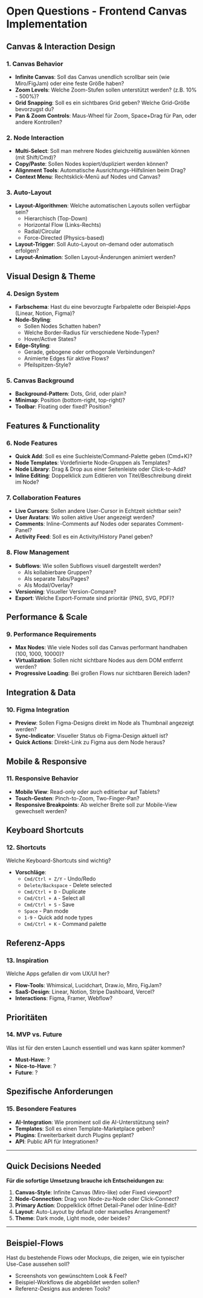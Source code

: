 # Open Questions - Frontend Canvas Implementation

## Canvas & Interaction Design

### 1. Canvas Behavior
- **Infinite Canvas**: Soll das Canvas unendlich scrollbar sein (wie Miro/FigJam) oder eine feste Größe haben?
- **Zoom Levels**: Welche Zoom-Stufen sollen unterstützt werden? (z.B. 10% - 500%)?
- **Grid Snapping**: Soll es ein sichtbares Grid geben? Welche Grid-Größe bevorzugst du?
- **Pan & Zoom Controls**: Maus-Wheel für Zoom, Space+Drag für Pan, oder andere Kontrollen?

### 2. Node Interaction
- **Multi-Select**: Soll man mehrere Nodes gleichzeitig auswählen können (mit Shift/Cmd)?
- **Copy/Paste**: Sollen Nodes kopiert/dupliziert werden können?
- **Alignment Tools**: Automatische Ausrichtungs-Hilfslinien beim Drag?
- **Context Menu**: Rechtsklick-Menü auf Nodes und Canvas?

### 3. Auto-Layout
- **Layout-Algorithmen**: Welche automatischen Layouts sollen verfügbar sein?
  - Hierarchisch (Top-Down)
  - Horizontal Flow (Links-Rechts)
  - Radial/Circular
  - Force-Directed (Physics-based)
- **Layout-Trigger**: Soll Auto-Layout on-demand oder automatisch erfolgen?
- **Layout-Animation**: Sollen Layout-Änderungen animiert werden?

## Visual Design & Theme

### 4. Design System
- **Farbschema**: Hast du eine bevorzugte Farbpalette oder Beispiel-Apps (Linear, Notion, Figma)?
- **Node-Styling**: 
  - Sollen Nodes Schatten haben?
  - Welche Border-Radius für verschiedene Node-Typen?
  - Hover/Active States?
- **Edge-Styling**:
  - Gerade, gebogene oder orthogonale Verbindungen?
  - Animierte Edges für aktive Flows?
  - Pfeilspitzen-Style?

### 5. Canvas Background
- **Background-Pattern**: Dots, Grid, oder plain?
- **Minimap**: Position (bottom-right, top-right)?
- **Toolbar**: Floating oder fixed? Position?

## Features & Functionality

### 6. Node Features
- **Quick Add**: Soll es eine Suchleiste/Command-Palette geben (Cmd+K)?
- **Node Templates**: Vordefinierte Node-Gruppen als Templates?
- **Node Library**: Drag & Drop aus einer Seitenleiste oder Click-to-Add?
- **Inline Editing**: Doppelklick zum Editieren von Titel/Beschreibung direkt im Node?

### 7. Collaboration Features
- **Live Cursors**: Sollen andere User-Cursor in Echtzeit sichtbar sein?
- **User Avatars**: Wo sollen aktive User angezeigt werden?
- **Comments**: Inline-Comments auf Nodes oder separates Comment-Panel?
- **Activity Feed**: Soll es ein Activity/History Panel geben?

### 8. Flow Management
- **Subflows**: Wie sollen Subflows visuell dargestellt werden?
  - Als kollabierbare Gruppen?
  - Als separate Tabs/Pages?
  - Als Modal/Overlay?
- **Versioning**: Visueller Version-Compare?
- **Export**: Welche Export-Formate sind prioritär (PNG, SVG, PDF)?

## Performance & Scale

### 9. Performance Requirements
- **Max Nodes**: Wie viele Nodes soll das Canvas performant handhaben (100, 1000, 10000)?
- **Virtualization**: Sollen nicht sichtbare Nodes aus dem DOM entfernt werden?
- **Progressive Loading**: Bei großen Flows nur sichtbaren Bereich laden?

## Integration & Data

### 10. Figma Integration
- **Preview**: Sollen Figma-Designs direkt im Node als Thumbnail angezeigt werden?
- **Sync-Indicator**: Visueller Status ob Figma-Design aktuell ist?
- **Quick Actions**: Direkt-Link zu Figma aus dem Node heraus?

## Mobile & Responsive

### 11. Responsive Behavior
- **Mobile View**: Read-only oder auch editierbar auf Tablets?
- **Touch-Gesten**: Pinch-to-Zoom, Two-Finger-Pan?
- **Responsive Breakpoints**: Ab welcher Breite soll zur Mobile-View gewechselt werden?

## Keyboard Shortcuts

### 12. Shortcuts
Welche Keyboard-Shortcuts sind wichtig?
- **Vorschläge**:
  - `Cmd/Ctrl + Z/Y` - Undo/Redo
  - `Delete/Backspace` - Delete selected
  - `Cmd/Ctrl + D` - Duplicate
  - `Cmd/Ctrl + A` - Select all
  - `Cmd/Ctrl + S` - Save
  - `Space` - Pan mode
  - `1-9` - Quick add node types
  - `Cmd/Ctrl + K` - Command palette

## Referenz-Apps

### 13. Inspiration
Welche Apps gefallen dir vom UX/UI her?
- **Flow-Tools**: Whimsical, Lucidchart, Draw.io, Miro, FigJam?
- **SaaS-Design**: Linear, Notion, Stripe Dashboard, Vercel?
- **Interactions**: Figma, Framer, Webflow?

## Prioritäten

### 14. MVP vs. Future
Was ist für den ersten Launch essentiell und was kann später kommen?
- **Must-Have**: ?
- **Nice-to-Have**: ?
- **Future**: ?

## Spezifische Anforderungen

### 15. Besondere Features
- **AI-Integration**: Wie prominent soll die AI-Unterstützung sein?
- **Templates**: Soll es einen Template-Marketplace geben?
- **Plugins**: Erweiterbarkeit durch Plugins geplant?
- **API**: Public API für Integrationen?

---

## Quick Decisions Needed

**Für die sofortige Umsetzung brauche ich Entscheidungen zu:**

1. **Canvas-Style**: Infinite Canvas (Miro-like) oder Fixed viewport?
2. **Node-Connection**: Drag von Node-zu-Node oder Click-Connect?
3. **Primary Action**: Doppelklick öffnet Detail-Panel oder Inline-Edit?
4. **Layout**: Auto-Layout by default oder manuelles Arrangement?
5. **Theme**: Dark mode, Light mode, oder beides?

---

## Beispiel-Flows

Hast du bestehende Flows oder Mockups, die zeigen, wie ein typischer Use-Case aussehen soll?
- Screenshots von gewünschtem Look & Feel?
- Beispiel-Workflows die abgebildet werden sollen?
- Referenz-Designs aus anderen Tools?